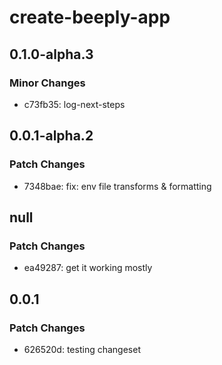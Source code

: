 # create-beeply-app

## 0.1.0-alpha.3

### Minor Changes

- c73fb35: log-next-steps

## 0.0.1-alpha.2

### Patch Changes

- 7348bae: fix: env file transforms & formatting

## null

### Patch Changes

- ea49287: get it working mostly

## 0.0.1

### Patch Changes

- 626520d: testing changeset
